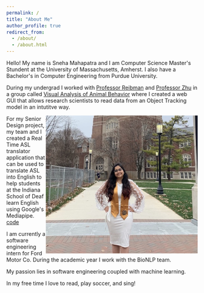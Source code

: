 ```yaml
---
permalink: /
title: "About Me"
author_profile: true
redirect_from: 
  - /about/
  - /about.html
---
```


Hello! My name is Sneha Mahapatra and I am Computer Science Master's Stundent at the University of Massachusetts, Amherst. I also have a Bachelor's in Computer Engineering from Purdue University. 


During my undergrad I worked with [Professor Reibman](https://engineering.purdue.edu/ECE/People/ptPeopleListing?group_id=2571&resource_id=117177) and [Professor Zhu](https://engineering.purdue.edu/~zhu0/) in a group called [Visual Analysis of Animal Behavior](https://engineering.purdue.edu/VADL/index.html) where I created a web GUI that allows research scientists to read data from an Object Tracking model in an intutitve way. 

 <img  style="float: right;" src='/images/IMG_0044.jpg'  width="400">


For my Senior Design project, my team and I created a Real Time ASL translator application that can be used to translate ASL into English to help students at the Indiana School of Deaf learn English using Google's Mediapipe. [code](https://github.com/sne21star/mediapipe)

I am currently a software engineering intern for Ford Motor Co. 
During the academic year I work with the BioNLP team. 

My passion lies in software engineering coupled with machine learning. 

In my free time I love to read, play soccer, and sing! 

